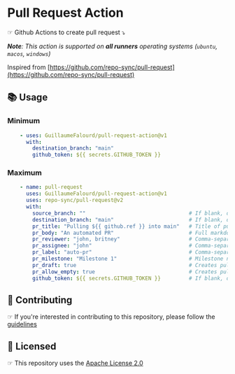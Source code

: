 # Pull Request Action

☞ Github Actions to create pull request ⤵️ 

_**Note**: This action is supported on **all runners** operating systems (`ubuntu`, `macos`, `windows`)_

Inspired from [https://github.com/repo-sync/pull-request](https://github.com/repo-sync/pull-request)
## 📚 Usage

### Minimum

```yaml
    - uses: GuillaumeFalourd/pull-request-action@v1
      with:
        destination_branch: "main"
        github_token: ${{ secrets.GITHUB_TOKEN }}
```

### Maximum

```yaml
    - name: pull-request
      uses: GuillaumeFalourd/pull-request-action@v1
      uses: repo-sync/pull-request@v2
      with:
        source_branch: ""                                 # If blank, default: triggered branch
        destination_branch: "main"                        # If blank, default: main
        pr_title: "Pulling ${{ github.ref }} into main"   # Title of pull request
        pr_body: "An automated PR"                        # Full markdown support, requires pr_title to be set
        pr_reviewer: "john, britney"                      # Comma-separated list (no spaces)
        pr_assignee: "john"                               # Comma-separated list (no spaces)
        pr_label: "auto-pr"                               # Comma-separated list (no spaces)
        pr_milestone: "Milestone 1"                       # Milestone name
        pr_draft: true                                    # Creates pull request as draft
        pr_allow_empty: true                              # Creates pull request even if there are no changes
        github_token: ${{ secrets.GITHUB_TOKEN }}         # If blank, default: GITHUB_TOKEN (can use PAT)
```

## 🤝 Contributing

☞ If you're interested in contributing to this repository, please follow the [guidelines](https://github.com/GuillaumeFalourd/pull-request-action/blob/main/CONTRIBUTING.md)

## 🏅 Licensed

☞ This repository uses the [Apache License 2.0](https://github.com/GuillaumeFalourd/pull-request-action/blob/main/LICENSE)

<!-- ### Contribuidores

<a href="https://github.com/GuillaumeFalourd/pull-request-action/graphs/contributors">
  <img src="https://contrib.rocks/image?repo=GuillaumeFalourd/pull-request-action" />
</a>

(Criado com [contributors-img](https://contrib.rocks)) -->
